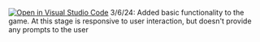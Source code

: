 [![Open in Visual Studio Code](https://classroom.github.com/assets/open-in-vscode-718a45dd9cf7e7f842a935f5ebbe5719a5e09af4491e668f4dbf3b35d5cca122.svg)](https://classroom.github.com/online_ide?assignment_repo_id=14196982&assignment_repo_type=AssignmentRepo)
3/6/24: Added basic functionality to the game. At this stage is responsive to user interaction, but doesn't provide any prompts to the user

